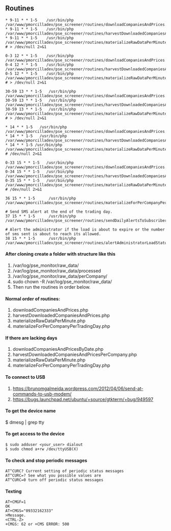 ## Routines

```
* 9-11 * * 1-5    /usr/bin/php /var/www/pmorcilladev/pse_screener/routines/downloadCompaniesAndPrices.php
* 9-11 * * 1-5    /usr/bin/php /var/www/pmorcilladev/pse_screener/routines/harvestDownloadedCompaniesAndPrices.php
* 9-11 * * 1-5    /usr/bin/php /var/www/pmorcilladev/pse_screener/routines/materializeRawDataPerMinute.php
# > /dev/null 2>&1

0-3 12 * * 1-5    /usr/bin/php /var/www/pmorcilladev/pse_screener/routines/downloadCompaniesAndPrices.php
0-4 12 * * 1-5    /usr/bin/php /var/www/pmorcilladev/pse_screener/routines/harvestDownloadedCompaniesAndPrices.php
0-5 12 * * 1-5    /usr/bin/php /var/www/pmorcilladev/pse_screener/routines/materializeRawDataPerMinute.php
# > /dev/null 2>&1

30-59 13 * * 1-5   /usr/bin/php /var/www/pmorcilladev/pse_screener/routines/downloadCompaniesAndPrices.php
30-59 13 * * 1-5   /usr/bin/php /var/www/pmorcilladev/pse_screener/routines/harvestDownloadedCompaniesAndPrices.php
30-59 13 * * 1-5   /usr/bin/php /var/www/pmorcilladev/pse_screener/routines/materializeRawDataPerMinute.php
# > /dev/null 2>&1

* 14 * * 1-5   /usr/bin/php /var/www/pmorcilladev/pse_screener/routines/downloadCompaniesAndPrices.php
* 14 * * 1-5   /usr/bin/php /var/www/pmorcilladev/pse_screener/routines/harvestDownloadedCompaniesAndPrices.php
* 14 * * 1-5 /usr/bin/php /var/www/pmorcilladev/pse_screener/routines/materializeRawDataPerMinute.php
# /dev/null 2>&1

0-33 15 * * 1-5   /usr/bin/php /var/www/pmorcilladev/pse_screener/routines/downloadCompaniesAndPrices.php
0-34 15 * * 1-5   /usr/bin/php /var/www/pmorcilladev/pse_screener/routines/harvestDownloadedCompaniesAndPrices.php
0-35 15 * * 1-5   /usr/bin/php /var/www/pmorcilladev/pse_screener/routines/materializeRawDataPerMinute.php
# /dev/null 2>&1

36 15 * * 1-5      /usr/bin/php /var/www/pmorcilladev/pse_screener/routines/materializeForPerCompanyPerTradingDay.php

# Send SMS alert at the end of the trading day.
37 15 * * 1-5      /usr/bin/php /var/www/pmorcilladev/pse_screener/routines/sendDailyAlertsToSubscribers.php

# Alert the administrator if the load is about to expire or the number of sms sent is about to reach its allowed.
38 15 * * 1-5      /usr/bin/php /var/www/pmorcilladev/pse_screener/routines/alertAdministratorLoadStatus.php
```

#### After cloning create a folder with structure like this

1. /var/log/pse_monitor/raw_data/
2. /var/log/pse_monitor/raw_data/processed
3. /var/log/pse_monitor/raw_data/perCompany/
4. sudo chown -R <your user> /var/log/pse_monitor/raw_data/
5. Then run the routines in order below.


#### Normal order of routines:
1. downloadCompaniesAndPrices.php
2. harvestDownloadedCompaniesAndPrices.php
3. materializeRawDataPerMinute.php
4. materializeForPerCompanyPerTradingDay.php

#### If there are lacking days
1. downloadCompaniesAndPricesByDate.php
2. harvestDownloadedCompaniesAndPricesPerCompany.php
3. materializeRawDataPerMinute.php
4. materializeForPerCompanyPerTradingDay.php

#### To connect to USB
1. https://brunomgalmeida.wordpress.com/2012/04/06/send-at-commands-to-usb-modem/
2. https://bugs.launchpad.net/ubuntu/+source/gtkterm/+bug/949597

#### To get the device name
$ dmesg | grep tty

#### To get access to the device
```
$ sudo adduser <your_user> dialout
$ sudo chmod a+rw /dev/ttyUSB(X)
```

#### To check and stop periodic messages
```
AT^CURC? Current setting of periodic status messages
AT^CURC=? See what you possible values are
AT^CURC=0 turn off periodic status messages
```

#### Texting
```
AT+CMGF=1
OK
AT+CMGS="09332162333"
>Message.
<CTRL-Z>
+CMGS: 62 or +CMS ERROR: 500
```